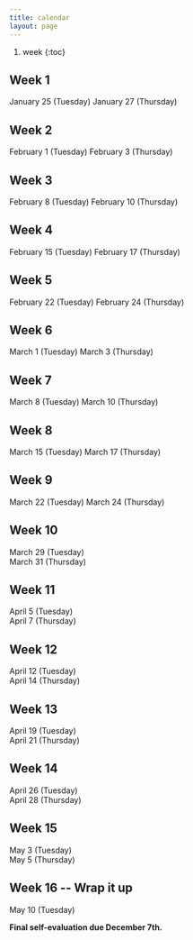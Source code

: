 ```yaml
---
title: calendar
layout: page
---
```


1. week
{:toc}


## Week 1 

January 25 (Tuesday)
January 27 (Thursday)

## Week 2 

February 1 (Tuesday)
February 3 (Thursday)

## Week 3 

February 8 (Tuesday)
February 10 (Thursday)

## Week 4 

February 15 (Tuesday)
February 17 (Thursday)

## Week 5 

February 22 (Tuesday)
February 24 (Thursday)

## Week 6 

March 1 (Tuesday)
March 3 (Thursday)

## Week 7

March 8 (Tuesday)
March 10 (Thursday)

## Week 8

March 15 (Tuesday)
March 17 (Thursday)

## Week 9

March 22 (Tuesday)
March 24 (Thursday)

## Week 10

March 29 (Tuesday)  
March 31 (Thursday)  

## Week 11

April 5 (Tuesday)  
April 7 (Thursday)  

## Week 12

April 12 (Tuesday)  
April 14 (Thursday)  

## Week 13

April 19 (Tuesday)  
April 21 (Thursday)  

## Week 14

April 26 (Tuesday)  
April 28 (Thursday)  

## Week 15

May 3 (Tuesday)  
May 5 (Thursday)  

## Week 16 -- Wrap it up

May 10 (Tuesday)  



**Final self-evaluation due December 7th.**
